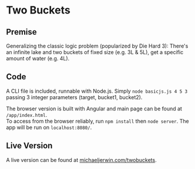 # Two Buckets

## Premise
Generalizing the classic logic problem (popularized by Die Hard 3): There's an infinite lake and two buckets of fixed size (e.g. 3L & 5L), get a specific amount of water (e.g. 4L).

## Code
A CLI file is included, runnable with Node.js.  Simply `node basicjs.js 4 5 3` passing 3 integer parameters (target, bucket1, bucket2).

The browser version is built with Angular and main page can be found at `/app/index.html`.  
To access from the browser reliably, run `npm install` then `node server`.
The app will be run on `localhost:8080/`.

## Live Version
A live version can be found at [michaeljerwin.com/twobuckets](http://michaeljerwin.com/twobuckets).